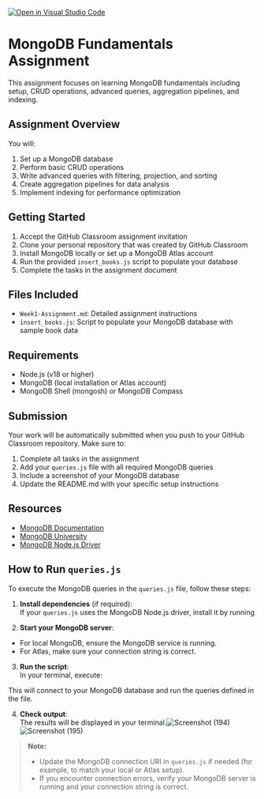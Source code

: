 [![Open in Visual Studio Code](https://classroom.github.com/assets/open-in-vscode-2e0aaae1b6195c2367325f4f02e2d04e9abb55f0b24a779b69b11b9e10269abc.svg)](https://classroom.github.com/online_ide?assignment_repo_id=19666319&assignment_repo_type=AssignmentRepo)
# MongoDB Fundamentals Assignment

This assignment focuses on learning MongoDB fundamentals including setup, CRUD operations, advanced queries, aggregation pipelines, and indexing.

## Assignment Overview

You will:
1. Set up a MongoDB database
2. Perform basic CRUD operations
3. Write advanced queries with filtering, projection, and sorting
4. Create aggregation pipelines for data analysis
5. Implement indexing for performance optimization

## Getting Started

1. Accept the GitHub Classroom assignment invitation
2. Clone your personal repository that was created by GitHub Classroom
3. Install MongoDB locally or set up a MongoDB Atlas account
4. Run the provided `insert_books.js` script to populate your database
5. Complete the tasks in the assignment document

## Files Included

- `Week1-Assignment.md`: Detailed assignment instructions
- `insert_books.js`: Script to populate your MongoDB database with sample book data

## Requirements

- Node.js (v18 or higher)
- MongoDB (local installation or Atlas account)
- MongoDB Shell (mongosh) or MongoDB Compass

## Submission

Your work will be automatically submitted when you push to your GitHub Classroom repository. Make sure to:

1. Complete all tasks in the assignment
2. Add your `queries.js` file with all required MongoDB queries
3. Include a screenshot of your MongoDB database
4. Update the README.md with your specific setup instructions

## Resources

- [MongoDB Documentation](https://docs.mongodb.com/)
- [MongoDB University](https://university.mongodb.com/)
- [MongoDB Node.js Driver](https://mongodb.github.io/node-mongodb-native/)

## How to Run `queries.js`

To execute the MongoDB queries in the `queries.js` file, follow these steps:

1. **Install dependencies** (if required):  
   If your `queries.js` uses the MongoDB Node.js driver, install it by running

2. **Start your MongoDB server**:  
- For local MongoDB, ensure the MongoDB service is running.
- For Atlas, make sure your connection string is correct.

3. **Run the script**:  
In your terminal, execute:

This will connect to your MongoDB database and run the queries defined in the file.

4. **Check output**:  
The results will be displayed in your terminal.![Screenshot (194)](https://github.com/user-attachments/assets/782f53c7-e039-48f6-ad3d-4bd18db177c4)
![Screenshot (195)](https://github.com/user-attachments/assets/6e548549-071b-4970-b908-2eac70058590)


> **Note:**  
> - Update the MongoDB connection URI in `queries.js` if needed (for example, to match your local or Atlas setup).
> - If you encounter connection errors, verify your MongoDB server is running and your connection string is correct.
